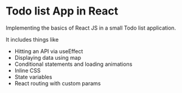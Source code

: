 # Todo list App in React

Implementing the basics of React JS in a small Todo list application.

It includes things like
- Hitting an API via useEffect
- Displaying data using map
- Conditional statements and loading animations
- Inline CSS
- State variables 
- React routing with custom params
